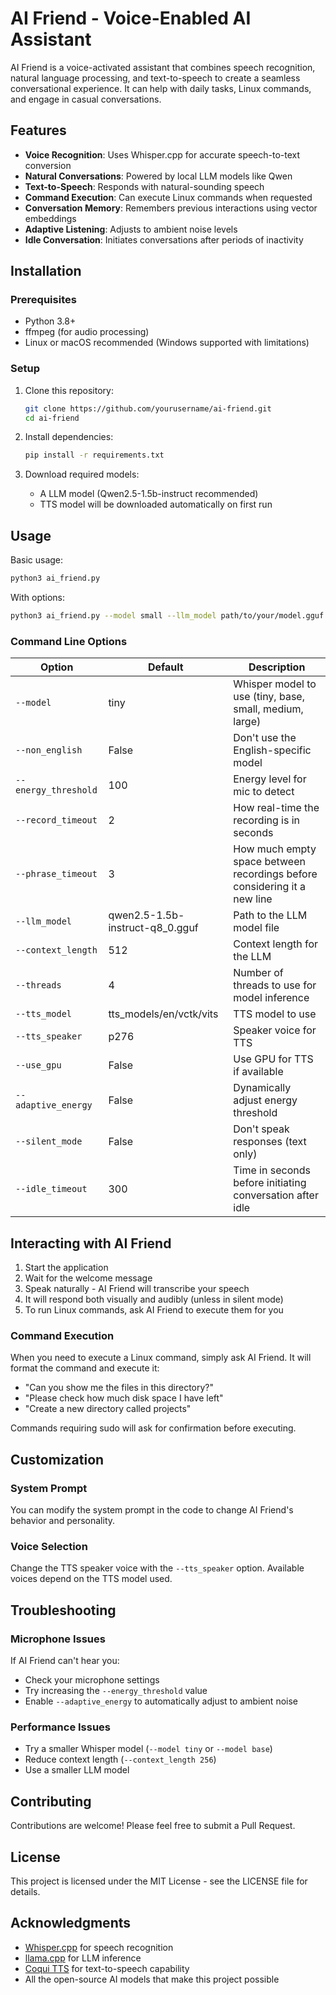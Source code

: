# AI Friend - Voice-Enabled AI Assistant

AI Friend is a voice-activated assistant that combines speech recognition, natural language processing, and text-to-speech to create a seamless conversational experience. It can help with daily tasks, Linux commands, and engage in casual conversations.

## Features

- **Voice Recognition**: Uses Whisper.cpp for accurate speech-to-text conversion
- **Natural Conversations**: Powered by local LLM models like Qwen
- **Text-to-Speech**: Responds with natural-sounding speech
- **Command Execution**: Can execute Linux commands when requested
- **Conversation Memory**: Remembers previous interactions using vector embeddings
- **Adaptive Listening**: Adjusts to ambient noise levels
- **Idle Conversation**: Initiates conversations after periods of inactivity

## Installation

### Prerequisites

- Python 3.8+
- ffmpeg (for audio processing)
- Linux or macOS recommended (Windows supported with limitations)

### Setup

1. Clone this repository:
   ```bash
   git clone https://github.com/yourusername/ai-friend.git
   cd ai-friend
   ```

2. Install dependencies:
   ```bash
   pip install -r requirements.txt
   ```

3. Download required models:
   - A LLM model (Qwen2.5-1.5b-instruct recommended)
   - TTS model will be downloaded automatically on first run

## Usage

Basic usage:
```bash
python3 ai_friend.py
```

With options:
```bash
python3 ai_friend.py --model small --llm_model path/to/your/model.gguf --adaptive_energy
```

### Command Line Options

| Option | Default | Description |
|--------|---------|-------------|
| `--model` | tiny | Whisper model to use (tiny, base, small, medium, large) |
| `--non_english` | False | Don't use the English-specific model |
| `--energy_threshold` | 100 | Energy level for mic to detect |
| `--record_timeout` | 2 | How real-time the recording is in seconds |
| `--phrase_timeout` | 3 | How much empty space between recordings before considering it a new line |
| `--llm_model` | qwen2.5-1.5b-instruct-q8_0.gguf | Path to the LLM model file |
| `--context_length` | 512 | Context length for the LLM |
| `--threads` | 4 | Number of threads to use for model inference |
| `--tts_model` | tts_models/en/vctk/vits | TTS model to use |
| `--tts_speaker` | p276 | Speaker voice for TTS |
| `--use_gpu` | False | Use GPU for TTS if available |
| `--adaptive_energy` | False | Dynamically adjust energy threshold |
| `--silent_mode` | False | Don't speak responses (text only) |
| `--idle_timeout` | 300 | Time in seconds before initiating conversation after idle |

## Interacting with AI Friend

1. Start the application
2. Wait for the welcome message
3. Speak naturally - AI Friend will transcribe your speech
4. It will respond both visually and audibly (unless in silent mode)
5. To run Linux commands, ask AI Friend to execute them for you

### Command Execution

When you need to execute a Linux command, simply ask AI Friend. It will format the command and execute it:

- "Can you show me the files in this directory?"
- "Please check how much disk space I have left"
- "Create a new directory called projects"

Commands requiring sudo will ask for confirmation before executing.

## Customization

### System Prompt

You can modify the system prompt in the code to change AI Friend's behavior and personality.

### Voice Selection

Change the TTS speaker voice with the `--tts_speaker` option. Available voices depend on the TTS model used.

## Troubleshooting

### Microphone Issues

If AI Friend can't hear you:
- Check your microphone settings
- Try increasing the `--energy_threshold` value
- Enable `--adaptive_energy` to automatically adjust to ambient noise

### Performance Issues

- Try a smaller Whisper model (`--model tiny` or `--model base`)
- Reduce context length (`--context_length 256`)
- Use a smaller LLM model

## Contributing

Contributions are welcome! Please feel free to submit a Pull Request.

## License

This project is licensed under the MIT License - see the LICENSE file for details.

## Acknowledgments

- [Whisper.cpp](https://github.com/ggerganov/whisper.cpp) for speech recognition
- [llama.cpp](https://github.com/ggerganov/llama.cpp) for LLM inference
- [Coqui TTS](https://github.com/coqui-ai/TTS) for text-to-speech capability
- All the open-source AI models that make this project possible
